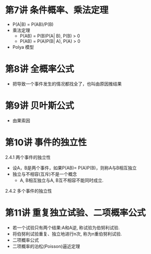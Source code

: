# 第7讲 条件概率、乘法定理

* P(A|B) = P(AB)/P(B)
* 乘法定理
	* P(AB) = P(B)P(A| B), P(B) > 0
	* P(AB) = P(A)P(B| A), P(A) > 0
* Polya 模型

# 第8讲 全概率公式
* 把导致一个事件发生的情况都找全了，也叫由原因推结果

# 第9讲 贝叶斯公式
* 由果索因

# 第10讲 事件的独立性
2.4.1 两个事件的独立性
* 设A，B是两个事件，如果P(AB)= P(A)P(B)，则称A与B相互独立
* 独立与不相容(互斥)不是一个概念
	* A, B相互独立与A, B互不相容不能同时成立.

2.4.2 多个事件的独立性

# 第11讲 重复独立试验、二项概率公式
* 若一个试验只有两个结果:A和A逆, 称试验为伯努利试验.
* 将伯努利试验重复、独立地进行n次, 称为n重伯努利试验.
* 二项概率公式
* 二项概率的泊松(Poisson)逼近定理